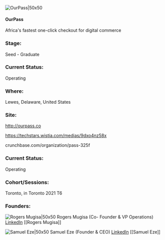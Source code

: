 

![OurPass|50x50](https://apimg.techstars.com/connect/images/image_files/61798621eec0370008da6f71/original/lots_-_Samuel_Chukwunonso_Eze.jpg)

#### OurPass
Africa's fastest one-click checkout for digital commerce

### Stage: 
Seed - Graduate 

### Current Status: 
Operating

### Where:
Lewes, Delaware, United States

### Site:
http://ourpass.co

https://techstars.wistia.com/medias/9dxo4nz58x

crunchbase.com/organization/pass-325f

### Current Status: 
Operating

### Cohort/Sessions: 
Toronto, in Toronto 2021 T6

### Founders: 

![Rogers Mugisa|50x50](https://www.f6s.com/content-resource/profiles/2918097_th2.jpg) Rogers Mugisa (Co- Founder & VP Operations) [LinkedIn](https://linkedin.com/in/rogers-mugisa-015ab2105) [[Rogers Mugisa]]

![Samuel Eze|50x50](https://apimg.techstars.com/connect/images/image_files/6165b48eb65c65000712580b/original/WhatsApp_Image_2021-10-12_at_16.27.11.jpeg) Samuel Eze (Founder & CEO) [LinkedIn](https://linkedin.com/in/samuel-chukwunonso-eze-4279a1107) [[Samuel Eze]]


